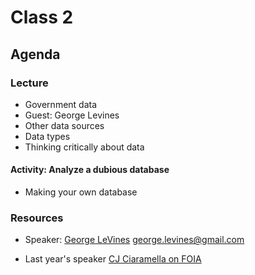 # Class 2

## Agenda

### Lecture

* Government data
* Guest: George Levines
* Other data sources
* Data types
* Thinking critically about data

#### Activity: Analyze a dubious database

* Making your own database

### Resources

* Speaker: [George LeVines](https://docs.google.com/presentation/d/18ynEFej8guB28iLbIeM-w0CLCRGpCv7pkhRdDSbHbks/edit#slide=id.g3289e4ba91_0_61) george.levines@gmail.com

* Last year's speaker [CJ Ciaramella on FOIA](https://github.com/shmcminn/digitalframeworks-spring19/blob/master/class2/How%20to%20get%20public%20records.pptx?raw=true) 
